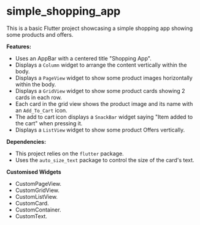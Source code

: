 # simple_shopping_app

This is a basic Flutter project showcasing a simple shopping app showing some products and offers.

**Features:**

- Uses an AppBar with a centered title "Shopping App".
- Displays a `Column` widget to arrange the content vertically within the body.
- Displays a `PageView` widget to show some product images horizontally within the body.
- Displays a `GridView` widget to show some product cards showing 2 cards in each row.
- Each card in the grid view shows the product image and its name with an `Add_To_Cart` icon.
- The add to cart icon displays a `SnackBar` widget saying "Item added to the cart" when pressing it.
- Displays a `ListView` widget to show some product Offers vertically.

**Dependencies:**

* This project relies on the `flutter` package.
* Uses the `auto_size_text` package to control the size of the card's text.

**Customised Widgets**

- CustomPageView.
- CustomGridView.
- CustomListView.
- CustomCard.
- CustomContainer.
- CustomText.
